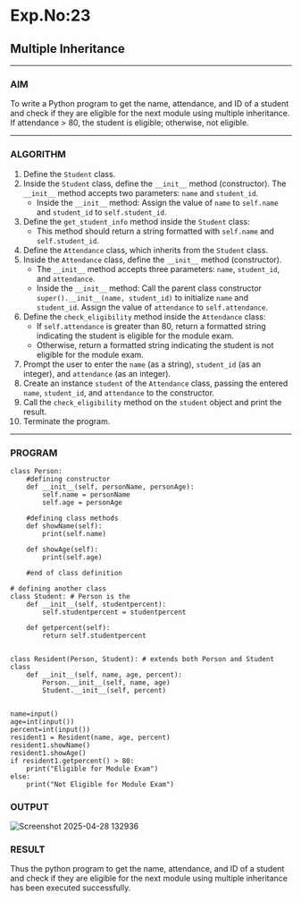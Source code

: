 # Exp.No:23  
## Multiple Inheritance

---

### AIM  
To write a Python program to get the name, attendance, and ID of a student and check if they are eligible for the next module using multiple inheritance. If attendance > 80, the student is eligible; otherwise, not eligible.

---

### ALGORITHM

1. Define the `Student` class.
2. Inside the `Student` class, define the `__init__` method (constructor). The `__init__` method accepts two parameters: `name` and `student_id`.
    - Inside the `__init__` method: Assign the value of `name` to `self.name` and `student_id` to `self.student_id`.
3. Define the `get_student_info` method inside the `Student` class:
    - This method should return a string formatted with `self.name` and `self.student_id`.
4. Define the `Attendance` class, which inherits from the `Student` class.
5. Inside the `Attendance` class, define the `__init__` method (constructor).
    - The `__init__` method accepts three parameters: `name`, `student_id`, and `attendance`.
    - Inside the `__init__` method: Call the parent class constructor `super().__init__(name, student_id)` to initialize `name` and `student_id`. Assign the value of `attendance` to `self.attendance`.
6. Define the `check_eligibility` method inside the `Attendance` class:
    - If `self.attendance` is greater than 80, return a formatted string indicating the student is eligible for the module exam.
    - Otherwise, return a formatted string indicating the student is not eligible for the module exam.
7. Prompt the user to enter the `name` (as a string), `student_id` (as an integer), and `attendance` (as an integer).
8. Create an instance `student` of the `Attendance` class, passing the entered `name`, `student_id`, and `attendance` to the constructor.
9. Call the `check_eligibility` method on the `student` object and print the result.
10. Terminate the program.

---

### PROGRAM

```
class Person:  
    #defining constructor  
    def __init__(self, personName, personAge):  
        self.name = personName  
        self.age = personAge  
  
    #defining class methods  
    def showName(self):  
        print(self.name)  
  
    def showAge(self):  
        print(self.age)  
  
    #end of class definition  
  
# defining another class  
class Student: # Person is the  
    def __init__(self, studentpercent):  
        self.studentpercent = studentpercent  
  
    def getpercent(self):  
        return self.studentpercent  
  
  
class Resident(Person, Student): # extends both Person and Student class  
    def __init__(self, name, age, percent):  
        Person.__init__(self, name, age)  
        Student.__init__(self, percent)  
  
  
name=input()
age=int(input())
percent=int(input())
resident1 = Resident(name, age, percent)  
resident1.showName()  
resident1.showAge()  
if resident1.getpercent() > 80:
    print("Eligible for Module Exam")
else:
    print("Not Eligible for Module Exam")
```

### OUTPUT
![Screenshot 2025-04-28 132936](https://github.com/user-attachments/assets/5c630a0d-f327-4a35-8813-f1aeb4612cab)
### RESULT
Thus the python program to get the name, attendance, and ID of a student and check if they are eligible for the next module using multiple inheritance has been executed successfully.


